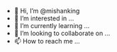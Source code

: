 - 👋 Hi, I’m @mishanking
- 👀 I’m interested in ...
- 🌱 I’m currently learning ...
- 💞️ I’m looking to collaborate on ...
- 📫 How to reach me ...

<!---
mishanking/mishanking is a ✨ special ✨ repository because its `README.md` (this file) appears on your GitHub profile.
You can click the Preview link to take a look at your changes.
--->
